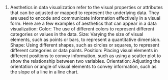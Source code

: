 1. Aesthetics in data visualization refer to the visual properties or attributes that can be adjusted or mapped to represent the underlying data. They are used to encode and communicate information effectively in a visual form. Here are a few examples of aesthetics that can appear in a data visualization:
Color: The use of different colors to represent different categories or values in the data.
Size: Varying the size of visual elements, such as points or bars, to represent a quantitative dimension.
Shape: Using different shapes, such as circles or squares, to represent different categories or data points.
Position: Placing visual elements in different positions to convey information, such as using a scatter plot to show the relationship between two variables.
Orientation: Adjusting the orientation or angle of visual elements to convey information, such as the slope of a line in a line chart.
